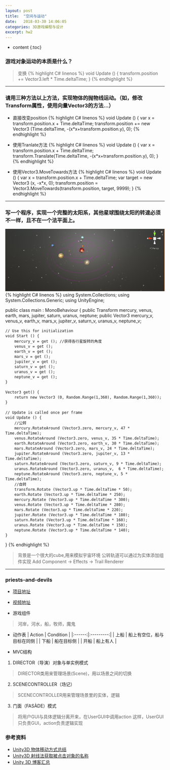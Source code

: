 ```yaml
---
layout: post
title:  "空间与运动"
date:   2018-03-30 14:06:05
categories: 3D游戏编程与设计
excerpt: hw2
---
```


* content
{:toc}

### 游戏对象运动的本质是什么？

>变换
{% highlight C# linenos %}
void Update () {
	transform.position += Vector3.left * Time.deltaTime;
}
{% endhighlight %}

---

### 请用三种方法以上方法，实现物体的抛物线运动。（如，修改Transform属性，使用向量Vector3的方法…）

* 直接改变position
{% highlight C# linenos %}
void Update () {
	var x = transform.position.x + Time.deltaTime;
	transform.position += new Vector3 (Time.deltaTime, -(x*x+transform.position.y), 0);
{% endhighlight %}

* 使用Tranlate方法
{% highlight C# linenos %}
void Update () {
	var x = transform.position.x + Time.deltaTime;
	transform.Translate(Time.deltaTime, -(x*x+transform.position.y), 0);
}
{% endhighlight %}

* 使用Vector3.MoveTowards方法
{% highlight C# linenos %}
void Update () {
    var x = transform.position.x + Time.deltaTime;
	var target = new Vector3 (x, -x*x, 0);
	transform.position = Vector3.MoveTowards(transform.position, target, 9999);
}
{% endhighlight %}

---

### 写一个程序，实现一个完整的太阳系，其他星球围绕太阳的转速必须不一样，且不在一个法平面上。
![Image text](https://raw.githubusercontent.com/Lyrix28/Lyrix28.github.io/master/assets/Pictures/solarsystem.png)
{% highlight C# linenos %}
using System.Collections;
using System.Collections.Generic;
using UnityEngine;

public class main : MonoBehaviour {
	public Transform mercury, venus, earth, mars, jupiter, saturn, uranus, neptune;
	public Vector3 mercury_v, venus_v, earth_v, mars_v, jupiter_v, saturn_v, uranus_v, neptune_v;

	// Use this for initialization
	void Start () {
		mercury_v = get (); //获得各行星旋转的角度
		venus_v = get ();
		earth_v = get ();
		mars_v = get ();
		jupiter_v = get ();
		saturn_v = get ();
		uranus_v = get ();
		neptune_v = get ();
	}

	Vector3 get() {
		return new Vector3 (0, Random.Range(1,360), Random.Range(1,360));
	}

	// Update is called once per frame
	void Update () {
	    //公转
		mercury.RotateAround (Vector3.zero, mercury_v, 47 * Time.deltaTime);
		venus.RotateAround (Vector3.zero, venus_v, 35 * Time.deltaTime);
		earth.RotateAround (Vector3.zero, earth_v, 30 * Time.deltaTime);
		mars.RotateAround (Vector3.zero, mars_v, 24 * Time.deltaTime);
		jupiter.RotateAround (Vector3.zero, jupiter_v, 13 * Time.deltaTime);
		saturn.RotateAround (Vector3.zero, saturn_v, 9 * Time.deltaTime);
		uranus.RotateAround (Vector3.zero, uranus_v,  6 * Time.deltaTime);
		neptune.RotateAround (Vector3.zero, neptune_v, 5 * Time.deltaTime);
		//自转
		transform.Rotate (Vector3.up * Time.deltaTime * 50);
        earth.Rotate (Vector3.up * Time.deltaTime * 250);
        mercury.Rotate (Vector3.up * Time.deltaTime * 300);
        venus.Rotate (Vector3.up * Time.deltaTime * 280);
        mars.Rotate (Vector3.up * Time.deltaTime * 220);
        jupiter.Rotate (Vector3.up * Time.deltaTime * 180);
        saturn.Rotate (Vector3.up * Time.deltaTime * 160);
        uranus.Rotate (Vector3.up * Time.deltaTime * 150);
        neptune.Rotate (Vector3.up * Time.deltaTime * 140);
	}
}
{% endhighlight %}

> 背景是一个很大的cube,用来模拟宇宙环境
公转轨道可以通过为实体添加组件实现
Add Component -> Effects -> Trail Renderer

---

### priests-and-devils

* [项目地址](https://blog.csdn.net/myarrow/article/details/45846567)
* [视频地址](https://blog.csdn.net/myarrow/article/details/45846567)

* 游戏组件
> 河岸，河水，船，牧师，魔鬼

* 动作表
| Action | Condition |
|:------:|:---------:|
| 上船 | 船上有空位，船与目标在同侧 |
| 下船 | 船在目标侧 |
| 开船 | 船上有人 |


* MVC结构
1. DIRECTOR（导演）对象与单实例模式
> DIRECTOR类用来管理场景(Scene)，用以场景之间的切换
2. SCENECONTROLLER（场记）
> SCENECONTROLLER用来管理场景里的实体，逻辑

3. 门面（FASÀDE）模式 
> 将用户GUI与具体逻辑分离开来，在UserGUI中调用action
这样，UserGUI只负责GUI，action负责逻辑实现

### 参考资料

* [Unity3D 物体移动方式总结](https://blog.csdn.net/myarrow/article/details/45846567)
* [Unity3D 射线法获取被点击对象的名称](https://blog.csdn.net/weiming8517/article/details/52854220)
* [Unity 3D 博客汇总](https://blog.csdn.net/pmlpml/article/details/72236930)